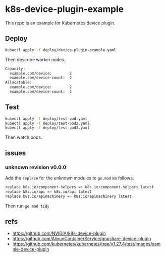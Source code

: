 # k8s-device-plugin-example

This repo is an example for Kubernetes device plugin.

## Deploy

```bash
kubectl apply -f deploy/device-plugin-example.yaml
```

Then describe worker nodes.

```bash
Capacity:
  example.com/device:        2
  example.com/device-count:  2
Allocatable:
  example.com/device:        2
  example.com/device-count:  2
```

## Test

```bash
kubectl apply -f deploy/test-pod.yaml
kubectl apply -f deploy/test-pod2.yaml
kubectl apply -f deploy/test-pod3.yaml
```

Then watch pods.

## issues

### unknown revision v0.0.0

Add the `replace` for the unknown modules to `go.mod` as follows.

```bash
replace k8s.io/component-helpers => k8s.io/component-helpers latest
replace k8s.io/api => k8s.io/api latest
replace k8s.io/apimachinery => k8s.io/apimachinery latest
```

Then run `go mod tidy`

## refs

- https://github.com/NVIDIA/k8s-device-plugin
- https://github.com/AliyunContainerService/gpushare-device-plugin
- https://github.com/kubernetes/kubernetes/tree/v1.27.4/test/images/sample-device-plugin